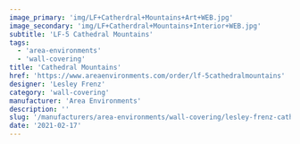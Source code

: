 ```yaml
---
image_primary: 'img/LF+Catherdral+Mountains+Art+WEB.jpg'
image_secondary: 'img/LF+Catherdral+Mountains+Interior+WEB.jpg'
subtitle: 'LF-5 Cathedral Mountains'
tags:
  - 'area-environments'
  - 'wall-covering'
title: 'Cathedral Mountains'
href: 'https://www.areaenvironments.com/order/lf-5cathedralmountains'
designer: 'Lesley Frenz'
category: 'wall-covering'
manufacturer: 'Area Environments'
description: ''
slug: '/manufacturers/area-environments/wall-covering/lesley-frenz-cathedral-mountains'
date: '2021-02-17'
---
```

